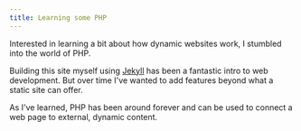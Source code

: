 ```yaml
---
title: Learning some PHP
---
```

Interested in learning a bit about how dynamic websites work, I stumbled into the world of PHP.

Building this site myself using [Jekyll](https://jekyllrb.com) has been a fantastic intro to web development. But over time I've wanted to add features beyond what a static site can offer.

As I've learned, PHP has been around forever and can be used to connect a web page to external, dynamic content.
